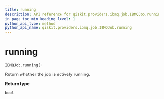 ```yaml
---
title: running
description: API reference for qiskit.providers.ibmq.job.IBMQJob.running
in_page_toc_min_heading_level: 1
python_api_type: method
python_api_name: qiskit.providers.ibmq.job.IBMQJob.running
---
```


# running

<span id="qiskit.providers.ibmq.job.IBMQJob.running" />

`IBMQJob.running()`

Return whether the job is actively running.

**Return type**

`bool`


